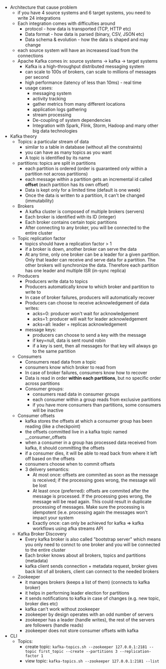 - Architecture that cause problem
  - if you have 4 source systems and 6 target systems, you need to write 24 integrations
  - Each integration comes with difficulties around
    - protocol - how data is transported (TCP, HTTP etc)
    - Data format - how data is parsed (binary, CSV, JSON etc)
    - Data schema & evolution - how the data is shaped and may change
  - each source system will have an increasesd load from the connections
  - Apache Kafka comes in: source systems -> kafka -> target systems
    - Kafka is a high-throughput distributed messaging system
    - can scale to 100s of brokers, can scale to millions of messages per second
    - high performance (latency of less than 10ms) - real time
    - usage cases:
      - messaging system
      - activity tracking
      - gather metrics from many different locations
      - application logs gathering
      - stream processing
      - De-coupling of system dependencies
      - Integration with Spark, Flink, Storm, Hadoop and many other big data technologies
- Kafka theory
  - Topics: a particular stream of data
    - similar to a table in database (without all the constraints)
    - you can have as many topics as you want
    - A topic is identified by its name
  - partitions: topics are split in partitions
    - each partition is ordered (order is guaranteed only within a partition not across partitions)
    - each message within a partition gets an incremental id called **offset** (each partition has its own offset)
    - Data is kept only for a limited time (default is one week)
    - Once the data is written to a partition, it can't be changed (immutability)
  - Brokers
    - A kafka cluster is composed of multiple brokers (servers)
    - Each broker is identified with its ID (integer)
    - Each broker contains certain topic partitions
    - After connecting to any broker, you will be connected to the entire cluster
  - Topic replication factor
    - topics should have a replication factor > 1
    - if a broker is down, another broker can serve the data
    - At any time, only one broker can be a leader for a given partition. Only that leader can receive and serve data for a partition. The other brokers will synchronize the data. Therefore each partition has one leader and multiple ISR (in-sync replica)
  - Producers
    - Producers write data to topics
    - Producers automatically know to which broker and partition to write to
    - In case of broker failures, producers will automatically recover
    - Producers can choose to receive acknowledgement of data writes:
      - acks=0: producer won't wait for acknowledgement
      - acks=1: producer will wait for leader acknowledgement
      - acks=all: leader + replicas acknowledgement
    - message keys:
      - producers can choose to send a key with the message
      - if key=null, data is sent round robin
      - if a key is sent, then all messages for that key will always go to the same partition
  - Consumers
    - Consumers read data from a topic
    - consumers know which broker to read from
    - In case of broker failures, consumers know how to recover
    - Data is read in order **within each partitions**, but no specific order across partitions
    - Consumer groups:
      - consumers read data in consumer groups
      - each consumer within a group reads from exclusive partitions
      - if you have more consumers than partitions, some consumers will be inactive
  - Consumer offsets
    - kafka stores the offsets at which a consumer group has been reading (like a checkpoint)
    - the offsets committed live in a kafka topic named __consumer_offsets
    - when a consumer in a group has processed data received from kafka, it should committing the offsets
    - if a consumer dies, it will be able to read back from where it left off based on the offsets
    - consumers choose when to commit offsets
    - 3 delivery semantics:
      - At most once: offsets are commited as soon as the message is received; if the processing goes wrong, the message will be lost
      - At least once (preferred): offsets are commited after the message is processed. If the processing goes wrong, the message will be read again. This could result in duplicate processing of messages. Make sure the processing is idempotent (ie.e. processing again the messages won't impact your system
      - Exactly once: can only be achieved for kafka => kafka workflows using afka streams API
  - Kafka Broker Discovery
    - Every kafka broker is also called "bootstrap server" which means you only need to connct to one broker and you will be connected to the entire cluster
    - Each broker knows about all brokers, topics and partitions (metadata)
    - kafka client sends connection + metadata request, broker gives back list of all brokers, client can connect to the needed brokers
  - Zookeeper
    - it manages brokers (keeps a list of them) (connects to kafka broker)
    - it helps in performing leader election for partitions
    - it sends notifications to kafka in case of changes (e.g. new topic, broker dies etc)
    - kafka can't work without zookeeper
    - zookeeper by design operates with an odd number of servers
    - zookeeper has a leader (handle writes), the rest of the servers are followers (handle reads)
    - zookeeper does not store consumer offsets with kafka
- CLI
  - Topics:
    - create topic: ```kafka-topics.sh --zookeeper 127.0.0.1:2181 --topic first_topic --create --partitions 3 --replication-factor 1```
    - view topic: ```kafka-topics.sh --zookeeper 127.0.0.1:2181 --list```
